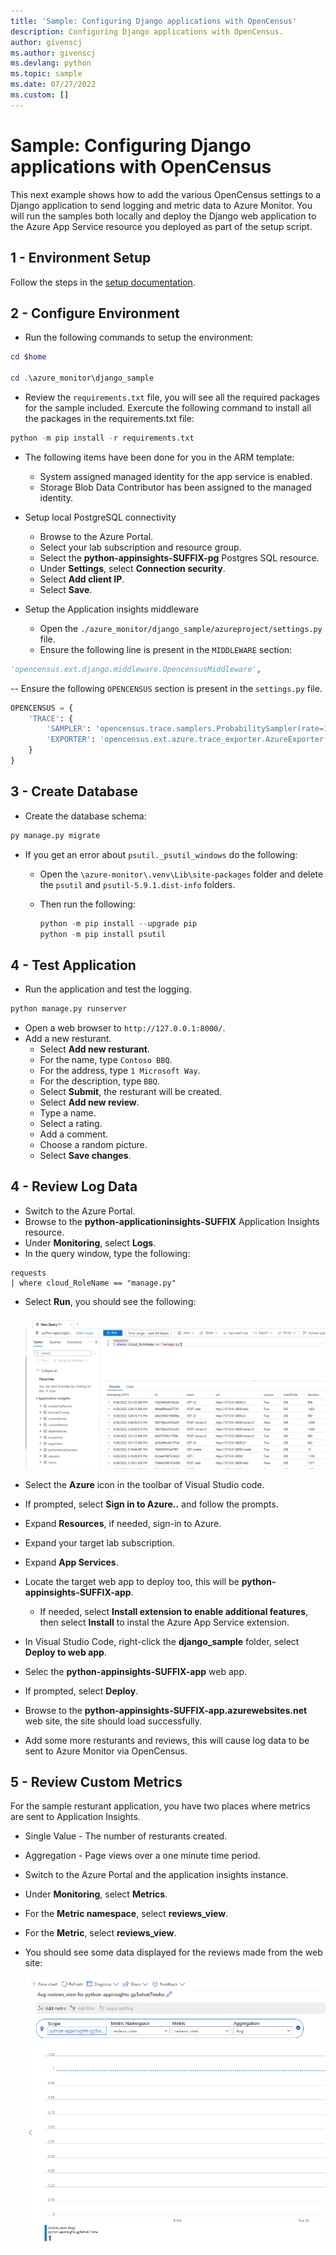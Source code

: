 ```yaml
---
title: 'Sample: Configuring Django applications with OpenCensus'
description: Configuring Django applications with OpenCensus.
author: givenscj
ms.author: givenscj
ms.devlang: python
ms.topic: sample
ms.date: 07/27/2022
ms.custom: []
---
```


# Sample: Configuring Django applications with OpenCensus

This next example shows how to add the various OpenCensus settings to a Django application to send logging and metric data to Azure Monitor.  You will run the samples both locally and deploy the Django web application to the Azure App Service resource you deployed as part of the setup script.

## 1 - Environment Setup

Follow the steps in the [setup documentation](/azure_monitor/README.md).

## 2 - Configure Environment

- Run the following commands to setup the environment:

```powershell
cd $home

cd .\azure_monitor\django_sample
```

- Review the `requirements.txt` file, you will see all the required packages for the sample included.  Exercute the following command to install all the packages in the requirements.txt file:

```python
python -m pip install -r requirements.txt
```

- The following items have been done for you in the ARM template:
  - System assigned managed identity for the app service is enabled.
  - Storage Blob Data Contributor has been assigned to the managed identity.

- Setup local PostgreSQL connectivity
  - Browse to the Azure Portal.
  - Select your lab subscription and resource group.
  - Select the **python-appinsights-SUFFIX-pg** Postgres SQL resource.
  - Under **Settings**, select **Connection security**.
  - Select **Add client IP**.
  - Select **Save**.

- Setup the Application insights middleware
  - Open the `./azure_monitor/django_sample/azureproject/settings.py` file.
  - Ensure the following line is present in the `MIDDLEWARE` section:

```python
'opencensus.ext.django.middleware.OpencensusMiddleware',
```

-- Ensure the following `OPENCENSUS` section is present in the `settings.py` file.

```python
OPENCENSUS = {
    'TRACE': {
        'SAMPLER': 'opencensus.trace.samplers.ProbabilitySampler(rate=1)',
        'EXPORTER': 'opencensus.ext.azure.trace_exporter.AzureExporter(connection_string="' + appKey + '")',
    }
}
```

## 3 - Create Database

- Create the database schema:

```python
py manage.py migrate
```

- If you get an error about `psutil._psutil_windows` do the following:
  - Open the `\azure-monitor\.venv\Lib\site-packages` folder and delete the `psutil` and `psutil-5.9.1.dist-info` folders.
  - Then run the following:

    ```Python
    python -m pip install --upgrade pip
    python -m pip install psutil
    ```

## 4 - Test Application

- Run the application and test the logging.

```python
python manage.py runserver
```

- Open a web browser to `http://127.0.0.1:8000/`.
- Add a new resturant.
  - Select **Add new resturant**.
  - For the name, type `Contoso BBQ`.
  - For the address, type `1 Microsoft Way`.
  - For the description, type `BBQ`.
  - Select **Submit**, the resturant will be created.
  - Select **Add new review**.
  - Type a name.
  - Select a rating.
  - Add a comment.
  - Choose a random picture.
  - Select **Save changes**.

## 4 - Review Log Data

- Switch to the Azure Portal.
- Browse to the **python-applicationinsights-SUFFIX** Application Insights resource.
- Under **Monitoring**, select **Logs**.
- In the query window, type the following:

```kql
requests 
| where cloud_RoleName == "manage.py"
```

- Select **Run**, you should see the following:

  ![The query is displayed with the results from web app request data.](../media/python_webapp_requests.png "Review the results of the query.")

- Select the **Azure** icon in the toolbar of Visual Studio code.
- If prompted, select **Sign in to Azure..** and follow the prompts.
- Expand **Resources**, if needed, sign-in to Azure.
- Expand your target lab subscription.
- Expand **App Services**.
- Locate the target web app to deploy too, this will be **python-appinsights-SUFFIX-app**.
  - If needed, select **Install extension to enable additional features**, then select **Install** to instal the Azure App Service extension.
- In Visual Studio Code, right-click the **django_sample** folder, select **Deploy to web app**.
- Selec the **python-appinsights-SUFFIX-app** web app.
- If prompted, select **Deploy**.
- Browse to the **python-appinsights-SUFFIX-app.azurewebsites.net** web site, the site should load successfully.
- Add some more resturants and reviews, this will cause log data to be sent to Azure Monitor via OpenCensus.

## 5 - Review Custom Metrics

For the sample resturant application, you have two places where metrics are sent to Application Insights.

- Single Value - The number of resturants created.
- Aggregation - Page views over a one minute time period.

- Switch to the Azure Portal and the application insights instance.
- Under **Monitoring**, select **Metrics**.
- For the **Metric namespace**, select **reviews_view**.
- For the **Metric**, select **reviews_view**.
- You should see some data displayed for the reviews made from the web site:

    ![The custom metric for the reviews view is displayed.](../media/python_custommetrics-web-reviews.png "Review the results of the metric data.")
